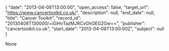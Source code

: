 {
  "date": "2013-04-08T13:00:00", 
  "open_access": false, 
  "target_url": "https://www.cancertoolkit.co.uk/", 
  "description": null, 
  "end_date": null, 
  "title": "Cancer Toolkit", 
  "record_id": "20130408T130000/+iGiHvTazMJRCvGhOEG2Gw==", 
  "publisher": "cancertoolkit.co.uk", 
  "start_date": "2013-04-08T13:00:00Z", 
  "subject": null
}

None